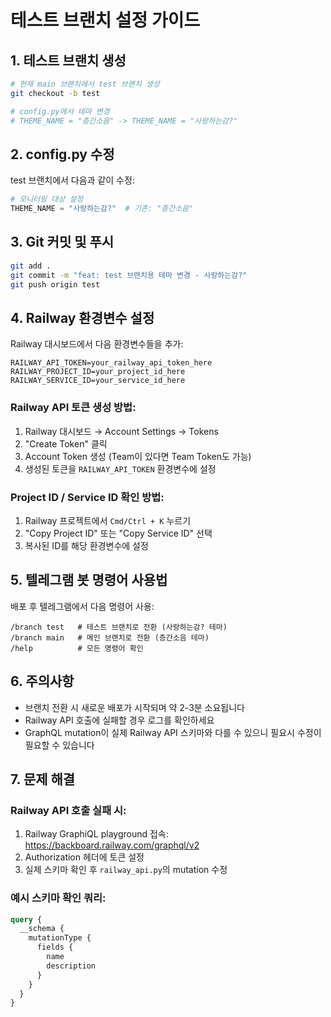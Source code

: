 # 테스트 브랜치 설정 가이드

## 1. 테스트 브랜치 생성

```bash
# 현재 main 브랜치에서 test 브랜치 생성
git checkout -b test

# config.py에서 테마 변경
# THEME_NAME = "층간소음" -> THEME_NAME = "사랑하는감?"
```

## 2. config.py 수정

test 브랜치에서 다음과 같이 수정:

```python
# 모니터링 대상 설정
THEME_NAME = "사랑하는감?"  # 기존: "층간소음"
```

## 3. Git 커밋 및 푸시

```bash
git add .
git commit -m "feat: test 브랜치용 테마 변경 - 사랑하는감?"
git push origin test
```

## 4. Railway 환경변수 설정

Railway 대시보드에서 다음 환경변수들을 추가:

```
RAILWAY_API_TOKEN=your_railway_api_token_here
RAILWAY_PROJECT_ID=your_project_id_here
RAILWAY_SERVICE_ID=your_service_id_here
```

### Railway API 토큰 생성 방법:

1. Railway 대시보드 → Account Settings → Tokens
2. "Create Token" 클릭
3. Account Token 생성 (Team이 있다면 Team Token도 가능)
4. 생성된 토큰을 `RAILWAY_API_TOKEN` 환경변수에 설정

### Project ID / Service ID 확인 방법:

1. Railway 프로젝트에서 `Cmd/Ctrl + K` 누르기
2. "Copy Project ID" 또는 "Copy Service ID" 선택
3. 복사된 ID를 해당 환경변수에 설정

## 5. 텔레그램 봇 명령어 사용법

배포 후 텔레그램에서 다음 명령어 사용:

```
/branch test   # 테스트 브랜치로 전환 (사랑하는감? 테마)
/branch main   # 메인 브랜치로 전환 (층간소음 테마)
/help          # 모든 명령어 확인
```

## 6. 주의사항

- 브랜치 전환 시 새로운 배포가 시작되며 약 2-3분 소요됩니다
- Railway API 호출에 실패할 경우 로그를 확인하세요
- GraphQL mutation이 실제 Railway API 스키마와 다를 수 있으니 필요시 수정이 필요할 수 있습니다

## 7. 문제 해결

### Railway API 호출 실패 시:

1. Railway GraphiQL playground 접속: https://backboard.railway.com/graphql/v2
2. Authorization 헤더에 토큰 설정
3. 실제 스키마 확인 후 `railway_api.py`의 mutation 수정

### 예시 스키마 확인 쿼리:

```graphql
query {
  __schema {
    mutationType {
      fields {
        name
        description
      }
    }
  }
}
```